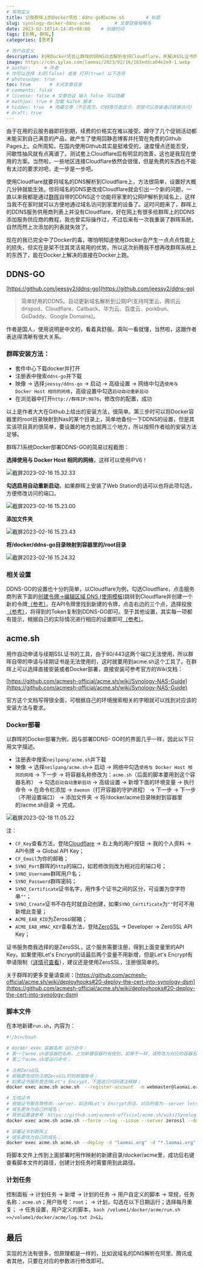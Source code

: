 ```yaml
---
# 常用定义
title: 记我群晖上的Docker项目：ddns-go和acme.sh        # 标题
slug: synology-docker-ddns-acme         # 文章链接缩略名
date: 2023-02-18T14:14:45+08:00    # 创建时间
tags: [折腾, 群晖,]
categories: [思考]

# 用户自定义
description: 利用Docker项目让群晖的DDNS动态解析支持Cloudflare，并解决SSL证书的申请与自动续期等问题。   # 描述
image: https://cdn.qylao.com/laomai/2023/02/16/163eddca04e2e9-1.webp
# author:     # 作者
# 你可以选择 关闭(false) 或者 打开(true) 以下选项
# photoswipe: true
toc: true       # 关闭文章目录
# comments: false
# license: false # 文章协议 输入 false 可以隐藏
# mathjax: true # 加载 KaTeX 脚本
# hidden: true  # 隐藏文章（不在首页，归档等页面显示，但是可以直接通过链接访问）
# draft: true
---
```


由于在用的云服务器即将到期，续费的价格实在难以接受。蹲守了几个促销活动都未能买到自己满意的产品，故产生了使用回静态博客并托管在免费的Github Pages上。众所周知，在国内使用Github其实是挺难受的，速度慢点还能忍受，间歇性抽风就有点离谱了。测试套上Cloudflare后有明显的改善，这也是我现在使用的方案。当然啦，一些地区连接Cloudflare依然会很慢，但是免费的东西也不能有太过的要求对吧，走一步是一步吧。

使用Cloudflare就要将域名的DNS解析到Cloudflare上，方法很简单，设置好大概几分钟就能生效。但将域名的DNS更改成Cloudflare就会引出一个新的问题，一直以来我都是通过[群晖](群晖.md)自带的DDNS这个功能将家里的公网IP解析到域名上，这样当我不在家时就可以方便地通过域名访问到家里的设备了。这时问题来了，群晖上的DDNS服务供用商列表上并没有Cloudflare，好在网上有很多给群晖上的DDNS添加服务供应商的教程，我也曾实际操作过，不过后来有一次我重装了群晖系统，自然而然上次添加的列表就失效了。

现在的我已完全中了Docker的毒，哪怕明知道使用Docker会产生一点点点性能上的损失，但实在是架不住其灵活易用的优势。所以这次折腾我不想再改群晖系统上的东西了，能在Docker上解决的直接在Docker上跑。

## DDNS-GO

[https://github.com/jeessy2/ddns-go](https://github.com/jeessy2/ddns-go)

> 简单好用的DDNS。自动更新域名解析到公网IP(支持阿里云、腾讯云dnspod、Cloudflare、Callback、华为云、百度云、porkbun、GoDaddy、Google Domains)。

作者是国人，使用说明是中文的，看着真舒服。真叫一看就懂，当然啦，这跟作者表达得清晰有很大关系。

### 群晖安装方法：
  - 套件中心下载docker并打开
  - 注册表中搜索`ddns-go`并下载
  - 映像 -> 选择`jeessy/ddns-go` -> 启动 -> 高级设置 -> 网络中勾选`使用与 Docker Host 相同的网络`，高级设置中勾选`启动自动重新启动`
  - 在浏览器中打开`http://群晖IP:9876`，修改你的配置，成功

以上是作者大大在Github上给出的安装方法，很简单。第三步时可以将Docker容器里的root目录映射到Nas的某个目录上，简单地备份一下DDNS的设置，但是其实该项目真的很简单，要设置的地方也就两三个地方，所以按照作者给的安装方法足够。

群晖7.1系统Docker部署DDNS-GO的简易过程截图：

**选择使用与 Docker Host 相同的网络**，这样可以使用IPV6！

![截屏2023-02-16 15.32.33](https://cdn.qylao.com/laomai/2023/02/16/163eddca04e2e9-1.webp)

**勾选启用自动重新启动**，如果群晖上安装了Web Station的话可以也将此项勾选，方便修改访问的端口。

![截屏2023-02-16 15.23.00](https://cdn.qylao.com/laomai/2023/02/16/163eddcd26397d-1.webp)

**添加文件夹**

![截屏2023-02-16 15.23.43](https://cdn.qylao.com/laomai/2023/02/16/163eddce6daaca-1.webp)

**将/docker/ddns-go目录映射到容器里的/root目录**

![截屏2023-02-16 15.24.32](https://cdn.qylao.com/laomai/2023/02/16/163eddcf2d4afa-1.webp)

### 相关设置

DDNS-GO的设置也十分的简单，以Cloudflare为例，勾选Cloudflare，点击服务商列表下面的[创建令牌->编辑区域 DNS (使用模板)](https://dash.cloudflare.com/profile/api-tokens)跳转到Cloudflare并创建一个新的令牌[（参考）](https://cdn.qylao.com/laomai/2023/02/17/163ef164fa7d73-1.webp)。在API令牌里找到新建的令牌，点击右边的三个点，选择投放[（参考）](https://cdn.qylao.com/laomai/2023/02/17/163ef1dfe4ca5b-1.webp)，将得到的Token复制到DDNS-GO即可。至于其他设置，其实每一项都有提示，根据自己的实际情况进行相应的设置即可[（参考）](https://cdn.qylao.com/laomai/2023/02/17/163ef1d25af601-1.webp)。

## acme.sh

用作自动申请与续期SSL证书的工具，由于80/443这两个端口无法使用，所以群晖自带的申请与续期证书是无法使用的，这时就要用到acme.sh这个工具了。在群晖上可以选择直接安装或者Docker部署，直接安装可参考官方的Wiki文档：

[https://github.com/acmesh-official/acme.sh/wiki/Synology-NAS-Guide](https://github.com/acmesh-official/acme.sh/wiki/Synology-NAS-Guide)

官方这个文档写得很全面，可根据自己的环境搜索相关的字眼就可以找到对应该的安装方法与要求。

### Docker部署

以群晖的Docker部署为例，因与部署DDNS- GO时的界面几乎一样，因此以下只用文字描述。

  - 注册表中搜索`neilpang/acme.sh`并下载
  - 映像 -> 选择`neilpang/acme.sh`-> 启动 -> 网络中勾选`使用与 Docker Host 相同的网络` -> 下一步 -> 将容器名称修改为：`acme.sh`（后面的脚本要用到这个容器名称） -> 勾选`启动自动重新启动` -> 高级设置 -> 新增下面的环境变量 -> 执行命令 -> 在命令栏添加 -> `daemon`（打开容器的守护进程） -> 下一步 ->  下一步（不用设置端口） -> 添加文件夹 -> 将/docker/acme目录映射到容器里的/acme.sh目录 -> 完成。

![截屏2023-02-18 11.05.22](https://cdn.qylao.com/laomai/2023/02/18/163f047ed75874-1.webp)

注：

- `CF_Key`查看方法，登陆[Cloudflare](https://dash.cloudflare.com/profile/api-tokens) -> 右上角的用户按钮 -> 我的个人资料 -> API令牌 -> Global API Key；
- `CF_Email`为你的邮箱；
- `SYNO_Port`群晖的`http`的端口，如若修改则改为相对应的端口号；
- `SYNO_Username`群晖用户名；
- `SYNO_Password`群晖密码；
- `SYNO_Certificate`证书名字，用作多个证书之间的区分，可设置为空字符串`""`；
- `SYNO_Create`证书不存在时就自动创建，如果`SYNO_Certificate`为`""`时可不用新增此变量；
- `ACME_EAB_KID`为Zerossl邮箱；
- `ACME_EAB_HMAC_KEY`查看方法，登陆[ZeroSSL](https://app.zerossl.com/developer) -> Developer -> ZeroSSL API Key；

证书服务商我选择的是ZeroSSL，这个服务需要注册，得到上面变量里的API Key。如果使用Let's Encrypt的话最后两个变量不用新增，但是Let's Encrypt有申请限制（[详情可查看](https://github.com/acmesh-official/acme.sh/wiki/CA)），建议还是使用ZeroSSL，注册很简单的。

关于群晖的更多变量请查阅：[https://github.com/acmesh-official/acme.sh/wiki/deployhooks#20-deploy-the-cert-into-synology-dsm](https://github.com/acmesh-official/acme.sh/wiki/deployhooks#20-deploy-the-cert-into-synology-dsm)

### 脚本文件

在本地新建`run.sh`，内容为：

```sh
#!/bin/bash

# docker exec 容器名称 运行命令；
# 第一个acme.sh是容器的名称，上文新建容器时有提到，如果不一样，请修改为对应的容器名称；
# 第二个acme.sh是运行命令；

# 注册ZeroSSL
# 邮箱更改成你注册ZeroSSL时的邮箱账号；
# 如果证书服务商选择Let's Encrypt，下面这行代码请注释掉；
docker exec acme.sh acme.sh  --register-account  -m webmaster@laomai.org --server zerossl

# 生成证书
# 根据证书服务商修改--server，如选择Let's Encrypt的话，对应的值为--server letsencrypt；
# 域名更改为自己的域名；
# 其他设置请参考：https://github.com/acmesh-official/acme.sh/wiki/Synology-NAS-Guide
docker exec acme.sh acme.sh --force --log --issue --server zerossl --dns dns_cf --dnssleep 120 -d "laomai.org" -d "*.laomai.org"

# 部署证书到群晖上
# 域名更改为自己的域名；
docker exec acme.sh acme.sh --deploy -d "laomai.org" -d "*.laomai.org" --deploy-hook synology_dsm
```

将脚本文件上传到上面部署时用作映射的新建目录/docker/acme里，成功后右键查看脚本文件的路径，创建计划任务时需要用到此路径。

### 计划任务

控制面板 -> 计划任务 -> 新增 -> 计划的任务 -> 用户自定义的脚本 -> 常规，任务名称：`acme.sh`；用户账号：`root`； -> 计划，勾选在以下日期运行；选择每月重复； -> 任务设置，用户定义的脚本，`bash /volume1/docker/acme/run.sh >>/volume1/docker/acme/log.txt 2>&1`。

## 最后

实现的方法有很多，但原理都是一样的，比如说域名的DNS解析在阿里、腾讯或者其他，只要在对应的参数进行修改即可。
